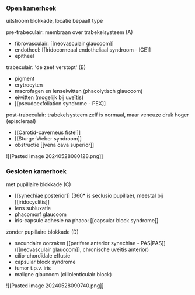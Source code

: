 ### Open kamerhoek
uitstroom blokkade, locatie bepaalt type

pre-trabeculair: membraan over trabekelsysteem (A)
- fibrovasculair: [[neovasculair glaucoom]]
- endotheel: [[Iridocorneaal endotheliaal syndroom - ICE]]
- epitheel

trabeculair: 'de zeef verstopt' (B)
- pigment
- erytrocyten
- macrofagen en lenseiwitten (phacolytisch glaucoom)
- eiwitten (mogelijk bij uveïtis)
- [[pseudoexfoliation syndrome - PEX]]

post-trabeculair: trabekelsysteem zelf is normaal, maar veneuze druk hoger (episcleraal)
- [[Carotid-caverneus fistel]]
- [[Sturge-Weber syndroom]] 
- obstructie [[vena cava superior]] 

![[Pasted image 20240528080128.png]]
### Gesloten kamerhoek

met pupillaire blokkade (C)
- [[synechiae posterior]] (360* is seclusio pupillae), meestal bij [[iridocyclitis]]
- lens subluxatie
- phacomorf glaucoom
- iris-capsule adhesie na phaco: [[capsular block syndrome]]

zonder pupillaire blokkade (D)
- secundaire oorzaken [[perifere anterior synechiae - PAS|PAS]] ([[neovasculair glaucoom]], chronische uveïtis anterior)
- cilio-choroïdale effusie
- capsular block syndrome
- tumor t.p.v. iris
- maligne glaucoom (ciliolenticulair block)

![[Pasted image 20240528090740.png]]